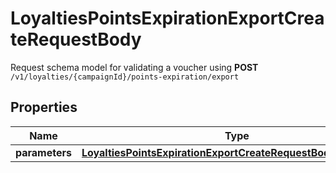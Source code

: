 

# LoyaltiesPointsExpirationExportCreateRequestBody

Request schema model for validating a voucher using **POST** `/v1/loyalties/{campaignId}/points-expiration/export`

## Properties

| Name | Type | Description |
|------------ | ------------- | ------------- |
|**parameters** | [**LoyaltiesPointsExpirationExportCreateRequestBodyParameters**](LoyaltiesPointsExpirationExportCreateRequestBodyParameters.md) |  |



